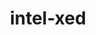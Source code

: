 ---
title: "intel-xed"
layout: cache
categories: [package, develop-2024-03-24]
meta: {"versions": ["2023.07.09"], "compilers": ["gcc@=11.4.0"], "oss": ["ubuntu22.04"], "platforms": ["linux"], "targets": ["x86_64_v3"], "stacks": ["e4s", "e4s-rocm-external", "root"], "num_specs": 1, "num_specs_by_stack": {"e4s-rocm-external": 1, "e4s": 1, "root": 1}}
spec_details: [{"hash": "umduy7aqgiz36d5nq2z2gy3ffvj2cllc", "compiler": "gcc@=11.4.0", "versions": ["2023.07.09"], "os": "ubuntu22.04", "platform": "linux", "target": "x86_64_v3", "variants": ["build_system=generic", "~debug", "+pic"], "stacks": ["e4s-rocm-external", "e4s", "root"], "size": "-", "tarball": "https://binaries.spack.io/develop-2024-03-24/build_cache/linux-ubuntu22.04-x86_64_v3/gcc-11.4.0/intel-xed-2023.07.09/linux-ubuntu22.04-x86_64_v3-gcc-11.4.0-intel-xed-2023.07.09-umduy7aqgiz36d5nq2z2gy3ffvj2cllc.spack"}]
---